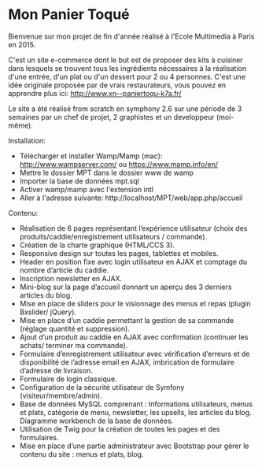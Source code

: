 Mon Panier Toqué
========================

Bienvenue sur mon projet de fin d'année réalisé à l'Ecole Multimedia à Paris en 2015.

C'est un site e-commerce dont le but est de proposer des kits à cuisiner dans lesquels se trouvent tous les ingrédients nécessaires à la réalisation d'une entrée, d'un plat ou d'un dessert pour 2 ou 4 personnes. C'est une idée originale proposée par de vrais restaurateurs, vous pouvez en apprendre plus ici: http://www.xn--paniertoqu-k7a.fr/

Le site a été réalisé from scratch en symphony 2.6 sur une période de 3 semaines par un chef de projet, 2 graphistes et un developpeur (moi-même).

Installation:

- Télécharger et installer Wamp/Mamp (mac): http://www.wampserver.com/ ou https://www.mamp.info/en/
- Mettre le dossier MPT dans le dossier www de wamp
- Importer la base de données mpt.sql
- Activer wamp/mamp avec l'extension intl
- Aller à l'adresse suivante: http://localhost/MPT/web/app.php/accueil

Contenu:

-	Réalisation de 6 pages représentant l’expérience utilisateur (choix des produits/caddie/enregistrement utilisateurs / commande).
-	Création de la charte graphique (HTML/CCS 3).
-	Responsive design sur toutes les pages, tablettes et mobiles.
-	Header en position fixe avec login utilisateur en AJAX et comptage du nombre d’article du caddie.
-	Inscription newsletter en AJAX.
-	Mini-blog sur la page d’accueil donnant un aperçu des 3 derniers articles du blog.
-	Mise en place de sliders pour le visionnage des menus et repas (plugin Bxslider/ jQuery).
-	Mise en place d’un caddie permettant la gestion de sa commande (réglage quantité et suppression).
-	Ajout d’un produit au caddie en AJAX avec confirmation (continuer les achats/ terminer ma commande).
-	Formulaire d’enregistrement utilisateur avec vérification d’erreurs et de disponibilité de l’adresse email en AJAX, imbrication de formulaire d’adresse de livraison.
-	Formulaire de login classique.
-	Configuration de la sécurité utilisateur de Symfony (visiteur/membre/admin).
-	Base de données MySQL comprenant : Informations utilisateurs, menus et plats, catégorie de menu, newsletter, les upsells, les articles du blog. Diagramme workbench de la base de données.
-	Utilisation de Twig pour la création de toutes les pages et des formulaires.
-	Mise en place d’une partie administrateur avec Bootstrap pour gérer le contenu du site : menus et plats, blog.

